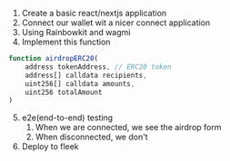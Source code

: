 1. Create a basic react/nextjs application
2. Connect our wallet wit a nicer connect application
3. Using Rainbowkit and wagmi
4. Implement this function
```javascript
function airdropERC20(
    address tokenAddress, // ERC20 token
    address[] calldata recipients,
    uint256[] calldata amounts,
    uint256 totalAmount
)
```
5. e2e(end-to-end) testing
    1. When we are connected, we see the airdrop form
    2. When disconnected, we don't
6. Deploy to fleek